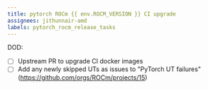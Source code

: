 ```yaml
---
title: pytorch ROCm {{ env.ROCM_VERSION }} CI upgrade
assignees: jithunnair-amd
labels: pytorch_rocm_release_tasks
---
```

DOD:
  - [ ] Upstream PR to upgrade CI docker images
  - [ ] Add any newly skipped UTs as issues to "PyTorch UT failures" (https://github.com/orgs/ROCm/projects/15)
